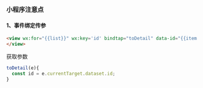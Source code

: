 
### 小程序注意点

#### 1、事件绑定传参

```html
<view wx:for="{{list}}" wx:key='id' bindtap="toDetail" data-id="{{item.id}}">
</view>
```

获取参数

```js
toDetail(e){
  const id = e.currentTarget.dataset.id;
}
```